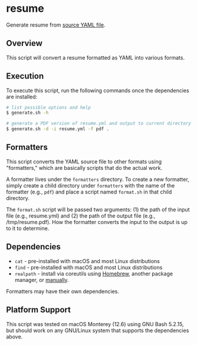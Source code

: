 # resume

Generate resume from [source YAML file](matthew.yml).

## Overview

This script will convert a resume formatted as YAML into
various formats.

## Execution

To execute this script, run the following commands once the
dependencies are installed:

```sh
# list possible options and help
$ generate.sh -h

# generate a PDF version of resume.yml and output to current directory
$ generate.sh -d -i resume.yml -f pdf .
```

## Formatters

This script converts the YAML source file to other formats using
"formatters," which are basically scripts that do the actual work.

A formatter lives under the `formatters` directory.  To create a
new formatter, simply create a child directory under `formatters`
with the name of the formatter (e.g., `pdf`) and place a script
named `format.sh` in that child directory.

The `format.sh` script will be passed two arguments: (1) the path
of the input file (e.g., resume.yml) and (2) the path of the
output file (e.g., /tmp/resume.pdf).  How the formatter
converts the input to the output is up to it to determine.

## Dependencies

- `cat` - pre-installed with macOS and most Linux distributions
- `find` - pre-installed with macOS and most Linux distributions
- `realpath` - install via coreutils using [Homebrew](https://formulae.brew.sh/formula/coreutils), another package manager, or [manually](https://www.gnu.org/software/coreutils/).

Formatters may have their own dependencies.

## Platform Support

This script was tested on macOS Monterey (12.6) using GNU Bash 5.2.15,
but should work on any GNU/Linux system that supports the dependencies
above.

